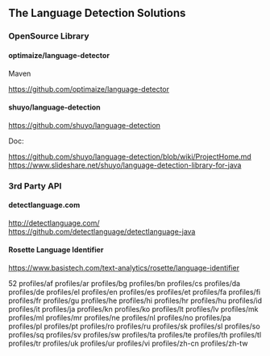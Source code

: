 ## The Language Detection Solutions

### OpenSource Library

#### optimaize/language-detector

Maven

https://github.com/optimaize/language-detector


#### shuyo/language-detection

https://github.com/shuyo/language-detection

Doc: 

https://github.com/shuyo/language-detection/blob/wiki/ProjectHome.md
https://www.slideshare.net/shuyo/language-detection-library-for-java

### 3rd Party API


#### detectlanguage.com

http://detectlanguage.com/
https://github.com/detectlanguage/detectlanguage-java

#### Rosette Language Identifier

https://www.basistech.com/text-analytics/rosette/language-identifier



52
profiles/af
profiles/ar
profiles/bg
profiles/bn
profiles/cs
profiles/da
profiles/de
profiles/el
profiles/en
profiles/es
profiles/et
profiles/fa
profiles/fi
profiles/fr
profiles/gu
profiles/he
profiles/hi
profiles/hr
profiles/hu
profiles/id
profiles/it
profiles/ja
profiles/kn
profiles/ko
profiles/lt
profiles/lv
profiles/mk
profiles/ml
profiles/mr
profiles/ne
profiles/nl
profiles/no
profiles/pa
profiles/pl
profiles/pt
profiles/ro
profiles/ru
profiles/sk
profiles/sl
profiles/so
profiles/sq
profiles/sv
profiles/sw
profiles/ta
profiles/te
profiles/th
profiles/tl
profiles/tr
profiles/uk
profiles/ur
profiles/vi
profiles/zh-cn
profiles/zh-tw
